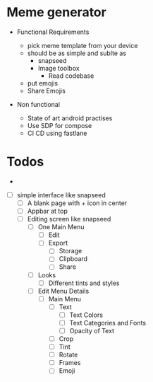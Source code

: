 # Meme generator
- Functional Requirements
  - pick meme template from your device
  - should be as simple and sublte as 
    - snapseed
    - Image toolbox
      - Read codebase
  - put emojis
  - Share Emojis

- Non functional
  - State of art android practises
  - Use SDP for compose
  - CI CD using fastlane


# Todos
- 
- [ ] simple interface like snapseed
  - [ ] A blank page with + icon in center
  - [ ] Appbar at top
  - [ ] Editing screen like snapseed
    - [ ] One Main Menu
      - [ ] Edit
      - [ ] Export
        - [ ] Storage
        - [ ] Clipboard
        - [ ] Share
    - [ ] Looks
      - [ ] Different tints and styles
    - [ ] Edit Menu Details
      - [ ] Main Menu
        - [ ] Text
          - [ ] Text Colors
          - [ ] Text Categories and Fonts
          - [ ] Opacity of Text
        - [ ] Crop
        - [ ] Tint
        - [ ] Rotate
        - [ ] Frames
        - [ ] Emoji
